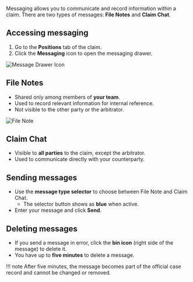 Messaging allows you to communicate and record information within a claim. There are two types of messages: **File Notes** and **Claim Chat**.

## Accessing messaging

1. Go to the **Positions** tab of the claim.  
2. Click the **Messaging** icon to open the messaging drawer.

![Message Drawer Icon](/assets/message-drawer-icon.png)

## File Notes

- Shared only among members of **your team**.  
- Used to record relevant information for internal reference.  
- Not visible to the other party or the arbitrator.

![File Note](/assets/file-note.png)

## Claim Chat

- Visible to **all parties** to the claim, except the arbitrator.  
- Used to communicate directly with your counterparty.  

## Sending messages

- Use the **message type selector** to choose between File Note and Claim Chat.  
  - The selector button shows as **blue** when active.  
- Enter your message and click **Send**.

## Deleting messages

- If you send a message in error, click the **bin icon** (right side of the message) to delete it.  
- You have up to **five minutes** to delete a message.  

!!! note
    After five minutes, the message becomes part of the official case record and cannot be changed or removed.
